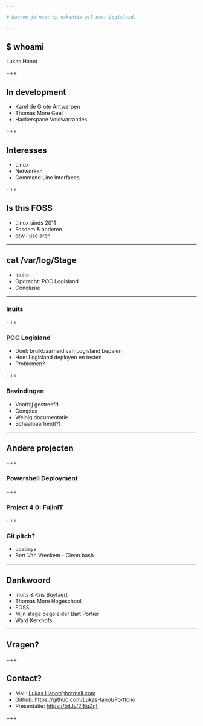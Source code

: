 ```yaml
---

# Waarom je niet op vakantie wil naar Logisland.

---
```


## $ whoami
Lukas Hanot

+++

## In development
* Karel de Grote Antwerpen
* Thomas More Geel
* Hackerspace Voidwarranties

+++
## Interesses
* Linux
* Networken
* Command Line Interfaces

+++

## Is this FOSS
* Linux sinds 2011
* Fosdem & anderen
* btw i use arch 

---

## cat /var/log/Stage
- Inuits
- Opdracht: POC Logisland
- Conclusie 

---

### Inuits

+++

### POC Logisland
- Doel: bruikbaarheid van Logisland bepalen
- Hoe: Logisland deployen en testen
- Problemen?

+++

### Bevindingen
- Voorbij gestreefd
- Complex  
- Weinig documentatie
- Schaalbaarheid(?)

---

## Andere projecten

+++

### Powershell Deployment

+++

### Project 4.0: FujinIT

+++

### Git pitch?
- Loadays
- Bert Van Vreckem - Clean bash

---

## Dankwoord
- Inuits & Kris Buytaert
- Thomas More Hogeschool
- FOSS 
- Mijn stage begeleider Bart Portier
- Ward Kerkhofs

---

## Vragen?

+++

## Contact?
* Mail: Lukas.Hanot@hotmail.com
* Github: https://github.com/LukasHanot/Portfolio
* Presentatie: https://bit.ly/2I8qZqt

+++ 
